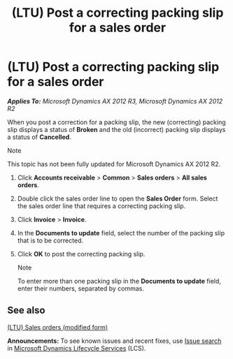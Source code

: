 ﻿---
title: (LTU) Post a correcting packing slip for a sales order
TOCTitle: (LTU) Post a correcting packing slip for a sales order
ms:assetid: d25be5ab-a664-45f3-b3a2-0b670990a8e5
ms:mtpsurl: https://technet.microsoft.com/en-us/library/JJ665194(v=AX.60)
ms:contentKeyID: 49386776
ms.date: 04/18/2014
mtps_version: v=AX.60
---

# (LTU) Post a correcting packing slip for a sales order 


_**Applies To:** Microsoft Dynamics AX 2012 R3, Microsoft Dynamics AX 2012 R2_

When you post a correction for a packing slip, the new (correcting) packing slip displays a status of **Broken** and the old (incorrect) packing slip displays a status of **Cancelled**.


> [!NOTE]
> <P>This topic has not been fully updated for Microsoft Dynamics AX 2012 R2.</P>



1.  Click **Accounts receivable** \> **Common** \> **Sales orders** \> **All sales orders**.

2.  Double click the sales order line to open the **Sales Order** form. Select the sales order line that requires a correcting packing slip.

3.  Click **Invoice** \> **Invoice**.

4.  In the **Documents to update** field, select the number of the packing slip that is to be corrected.

5.  Click **OK** to post the correcting packing slip.
    

    > [!NOTE]
    > <P>To enter more than one packing slip in the <STRONG>Documents to update</STRONG> field, enter their numbers, separated by commas.</P>



## See also

[(LTU) Sales orders (modified form)](https://technet.microsoft.com/en-us/library/jj678097\(v=ax.60\))

  
**Announcements:** To see known issues and recent fixes, use [Issue search](http://go.microsoft.com/fwlink/?linkid=389258) in [Microsoft Dynamics Lifecycle Services](http://go.microsoft.com/fwlink/?linkid=306505) (LCS).

